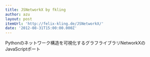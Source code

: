 ```yaml
---
title: JSNetworkX by fkling
author: azu
layout: post
itemUrl: 'http://felix-kling.de/JSNetworkX/'
date: '2012-08-31T15:00:00.000Z'
---
```

Pythonのネットワーク構造を可視化するグラフライブラリNetworkXのJavaScriptポート
